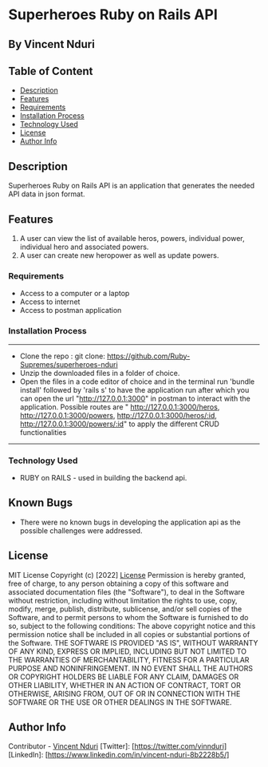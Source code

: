 # Superheroes Ruby on Rails API
## By  Vincent Nduri 


 ## Table of Content
 - [Description](#description)
 - [Features](#features)
 - [Requirements](#requirements)
 - [Installation Process](#installation-Process)
 - [Technology  Used](#technology-Used)
 - [License](#license)
 - [Author Info](#Author-Info)


## Description
<p>Superheroes Ruby on Rails API is an application that generates the needed API data in json format.</p>
 
## Features
1. A user can view the list of available heros, powers, individual power, individual hero and associated powers.
2. A user can create new heropower as well as update powers.

 ###  Requirements
 * Access to  a computer or a laptop
 * Access to internet
 * Access to postman application

 ### Installation Process
 ****
* Clone the repo : git clone: https://github.com/Ruby-Supremes/superheroes-nduri
* Unzip the downloaded files in a folder of choice.
* Open the files in a code editor of choice and in the terminal run 'bundle install' followed by 'rails s' to have the application run after which you can open the url "http://127.0.0.1:3000" in postman to interact with the application. Possible routes are " http://127.0.0.1:3000/heros, http://127.0.0.1:3000/powers, http://127.0.0.1:3000/heros/:id, http://127.0.0.1:3000/powers/:id" to apply the different CRUD functionalities
 ****
### Technology  Used

* RUBY on RAILS - used in building the backend api.

## Known Bugs
* There were no known bugs in developing the application api as the possible challenges were addressed.

## License
MIT License
Copyright (c) [2022] [License](LICENSE.txt)
Permission is hereby granted, free of charge, to any person obtaining a copy
of this software and associated documentation files (the "Software"), to deal
in the Software without restriction, including without limitation the rights
to use, copy, modify, merge, publish, distribute, sublicense, and/or sell
copies of the Software, and to permit persons to whom the Software is
furnished to do so, subject to the following conditions:
The above copyright notice and this permission notice shall be included in all
copies or substantial portions of the Software.
THE SOFTWARE IS PROVIDED "AS IS", WITHOUT WARRANTY OF ANY KIND, EXPRESS OR
IMPLIED, INCLUDING BUT NOT LIMITED TO THE WARRANTIES OF MERCHANTABILITY,
FITNESS FOR A PARTICULAR PURPOSE AND NONINFRINGEMENT. IN NO EVENT SHALL THE
AUTHORS OR COPYRIGHT HOLDERS BE LIABLE FOR ANY CLAIM, DAMAGES OR OTHER
LIABILITY, WHETHER IN AN ACTION OF CONTRACT, TORT OR OTHERWISE, ARISING FROM,
OUT OF OR IN CONNECTION WITH THE SOFTWARE OR THE USE OR OTHER DEALINGS IN THE
SOFTWARE.

## Author Info
Contributor -
[Vincent Nduri](https://github.com/ndurivin)
[Twitter]: [https://twitter.com/vinnduri]
[LinkedIn]: [https://www.linkedin.com/in/vincent-nduri-8b2228b5/]